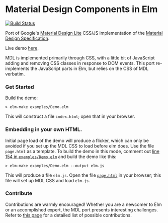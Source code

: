 # Material Design Components in Elm

[![Build Status](https://travis-ci.org/debois/elm-mdl.svg?branch=master)](https://travis-ci.org/debois/elm-mdl)

Port of Google's
[Material Design Lite](https://www.getmdl.io/)
CSS/JS implementation of the
[Material Design Specification](https://www.google.com/design/spec/material-design/introduction.html).

Live demo 
[here](https://debois.github.io/elm-mdl/).

MDL is implemented primarily through CSS, with a little bit of JavaScript
adding and removing CSS classes in response to DOM events. This port
re-implements the JavaScript parts in Elm, but relies on the CSS of MDL verbatim.


### Get Started

Build the demo:

    > elm-make examples/Demo.elm

This will construct a file `index.html`; open that in your browser.

### Embedding in your own HTML. 

Initial page load of the demo will produce a flicker, which can only be 
avoided if you set up the MDL CSS to load before elm does. Use the file
`page.html` as a template. To build the demo in this mode, comment out 
[line 154 in `examples/Demo.elm`](https://github.com/debois/elm-mdl/blob/master/examples/Demo.elm#L154)
and build the demo like this: 

    > elm-make examples/Demo.elm --output elm.js

This will produce a file `elm.js`. Open the file 
[`page.html`](https://raw.githubusercontent.com/debois/elm-mdl/master/page.html) in your 
browser; this file will set up MDL CSS and load `elm.js`.

### Contribute

Contributions are warmly encouraged! Whether you are a newcomer to Elm or 
an accomplished expert, the MDL port presents interesting challenges. Refer
to [this page](https://github.com/debois/elm-mdl/blob/master/CONTRIBUTING.md)
for a detailed list of possible contributions. 

